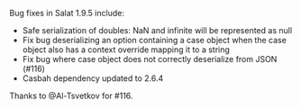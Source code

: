 Bug fixes in Salat 1.9.5 include:

- Safe serialization of doubles: NaN and infinite will be represented as null
- Fix bug deserializing an option containing a case object when the case object also has a context override mapping it to a string
- Fix bug where case object does not correctly deserialize from JSON (#116)
- Casbah dependency updated to 2.6.4

Thanks to @Al-Tsvetkov for #116.